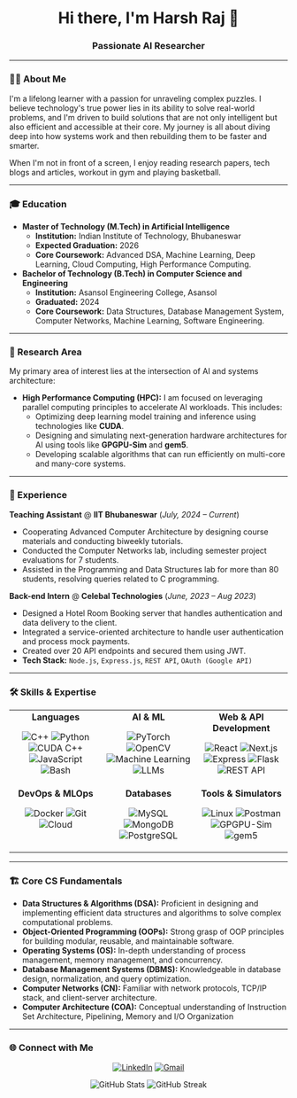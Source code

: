 <h1 align="center">Hi there, I'm Harsh Raj 👋</h1>
<h3 align="center">Passionate AI Researcher</h3>

---

### 👨‍💻 About Me

I'm a lifelong learner with a passion for unraveling complex puzzles. I believe technology's true power lies in its ability to solve real-world problems, and I'm driven to build solutions that are not only intelligent but also efficient and accessible at their core. My journey is all about diving deep into how systems work and then rebuilding them to be faster and smarter.

When I'm not in front of a screen, I enjoy reading research papers, tech blogs and articles, workout in gym and playing basketball.

---

### 🎓 Education

-   **Master of Technology (M.Tech) in Artificial Intelligence**
    -   **Institution:** Indian Institute of Technology, Bhubaneswar
    -   **Expected Graduation:** 2026
    -   **Core Coursework:** Advanced DSA, Machine Learning, Deep Learning, Cloud Computing, High Performance Computing.
-   **Bachelor of Technology (B.Tech) in Computer Science and Engineering**
    -   **Institution:** Asansol Engineering College, Asansol
    -   **Graduated:** 2024
    -   **Core Coursework:** Data Structures, Database Management System, Computer Networks, Machine Learning, Software Engineering.

---

### 🔬 Research Area

My primary area of interest lies at the intersection of AI and systems architecture:

-   **High Performance Computing (HPC):** I am focused on leveraging parallel computing principles to accelerate AI workloads. This includes:
    -   Optimizing deep learning model training and inference using technologies like **CUDA**.
    -   Designing and simulating next-generation hardware architectures for AI using tools like **GPGPU-Sim** and **gem5**.
    -   Developing scalable algorithms that can run efficiently on multi-core and many-core systems.

---

### 💼 Experience

**Teaching Assistant** @ **IIT Bhubaneswar** (*July, 2024 – Current*)
- Cooperating Advanced Computer Architecture by designing course materials and conducting biweekly tutorials.
- Conducted the Computer Networks lab, including semester project evaluations for 7 students.
- Assisted in the Programming and Data Structures lab for more than 80 students, resolving queries related to C
 programming.

**Back-end Intern** @ **Celebal Technologies** (*June, 2023 – Aug 2023*)
- Designed a Hotel Room Booking server that handles authentication and data delivery to the client.
- Integrated a service-oriented architecture to handle user authentication and process mock payments.
- Created over 20 API endpoints and secured them using JWT.
- **Tech Stack:** `Node.js`, `Express.js`, `REST API`, `OAuth (Google API)`

<!-- --->

<!-- ### 🚀 Projects>

<!-- <table width="100%">
  <tr>
    <td width="50%" valign="top">
      <h3 align="center">🏆 Project Title 1</h3>
      <div align="center">
        <a href="[link-to-project-repo-1]" target="_blank">
          <img src="[url-to-project-1-image-or-gif]" alt="Project 1 Demo" width="400">
        </a>
        <p>A concise but impactful description of your project. What problem does it solve? What was your role?</p>
        <p>
          <img src="https://img.shields.io/badge/Python-3776AB?style=for-the-badge&logo=python&logoColor=white"/>
          <img src="https://img.shields.io/badge/PyTorch-EE4C2C?style=for-the-badge&logo=pytorch&logoColor=white"/>
          <img src="https://img.shields.io/badge/Flask-000000?style=for-the-badge&logo=flask&logoColor=white"/>
        </p>
      </div>
    </td>
    <td width="50%" valign="top">
      <h3 align="center">💡 Project Title 2</h3>
      <div align="center">
        <a href="[link-to-project-repo-2]" target="_blank">
          <img src="[url-to-project-2-image-or-gif]" alt="Project 2 Demo" width="400">
        </a>
        <p>A concise but impactful description of your project. What technology did you use? What were the key features?</p>
        <p>
          <img src="https://img.shields.io/badge/React-20232A?style=for-the-badge&logo=react&logoColor=61DAFB"/>
          <img src="https://img.shields.io/badge/Node.js-339933?style=for-the-badge&logo=nodedotjs&logoColor=white"/>
          <img src="https://img.shields.io/badge/Docker-2496ED?style=for-the-badge&logo=docker&logoColor=white"/>
        </p>
      </div>
    </td>
  </tr>
</table>

<p align="center">
  <a href="https://github.com/harshrajhrj?tab=repositories">
    <b>... and many more!</b>
  </a>
</p> -->

---

### 🛠️ Skills & Expertise

<table>
  <tr>
    <td valign="top" width="33%">
      <div align="center">
        <strong>Languages</strong>
        <p>
          <img src="https://img.shields.io/badge/C++-00599C?style=for-the-badge&logo=c%2B%2B&logoColor=white" alt="C++"/>
          <img src="https://img.shields.io/badge/Python-3776AB?style=for-the-badge&logo=python&logoColor=white" alt="Python"/>
          <img src="https://img.shields.io/badge/CUDA-76B900?style=for-the-badge&logo=nvidia&logoColor=white" alt="CUDA C++"/>
          <img src="https://img.shields.io/badge/JavaScript-F7DF1E?style=for-the-badge&logo=javascript&logoColor=black" alt="JavaScript"/>
          <img src="https://img.shields.io/badge/Bash-4EAA25?style=for-the-badge&logo=gnubash&logoColor=white" alt="Bash"/>
        </p>
      </div>
    </td>
    <td valign="top" width="33%">
      <div align="center">
        <strong>AI & ML</strong>
        <p>
          <img src="https://img.shields.io/badge/PyTorch-EE4C2C?style=for-the-badge&logo=pytorch&logoColor=white" alt="PyTorch"/>
          <img src="https://img.shields.io/badge/OpenCV-5C3EE8?style=for-the-badge&logo=opencv&logoColor=white" alt="OpenCV"/>
          <img src="https://img.shields.io/badge/Machine_Learning-FFD700?style=for-the-badge&logo=scikitlearn&logoColor=black" alt="Machine Learning"/>
          <img src="https://img.shields.io/badge/LLMs-0073B2?style=for-the-badge&logo=openai&logoColor=white" alt="LLMs"/>
        </p>
      </div>
    </td>
    <td valign="top" width="33%">
      <div align="center">
        <strong>Web & API Development</strong>
        <p>
          <img src="https://img.shields.io/badge/React-20232A?style=for-the-badge&logo=react&logoColor=61DAFB" alt="React"/>
          <img src="https://img.shields.io/badge/Next.js-000000?style=for-the-badge&logo=nextdotjs&logoColor=white" alt="Next.js"/>
          <img src="https://img.shields.io/badge/Express.js-000000?style=for-the-badge&logo=express&logoColor=white" alt="Express"/>
          <img src="https://img.shields.io/badge/Flask-000000?style=for-the-badge&logo=flask&logoColor=white" alt="Flask"/>
          <img src="https://img.shields.io/badge/REST_API-0277BD?style=for-the-badge" alt="REST API"/>
        </p>
      </div>
    </td>
  </tr>
  <tr>
    <td valign="top" width="33%">
      <div align="center">
        <strong>DevOps & MLOps</strong>
        <p>
          <img src="https://img.shields.io/badge/Docker-2496ED?style=for-the-badge&logo=docker&logoColor=white" alt="Docker"/>
          <img src="https://img.shields.io/badge/Git-F05032?style=for-the-badge&logo=git&logoColor=white" alt="Git"/>
          <img src="https://img.shields.io/badge/Cloud-4285F4?style=for-the-badge&logo=googlecloud&logoColor=white" alt="Cloud"/>
        </p>
      </div>
    </td>
    <td valign="top" width="33%">
      <div align="center">
        <strong>Databases</strong>
        <p>
          <img src="https://img.shields.io/badge/MySQL-4479A1?style=for-the-badge&logo=mysql&logoColor=white" alt="MySQL"/>
          <img src="https://img.shields.io/badge/MongoDB-4EA94B?style=for-the-badge&logo=mongodb&logoColor=white" alt="MongoDB"/>
          <img src="https://img.shields.io/badge/PostgreSQL-4169E1?style=for-the-badge&logo=postgresql&logoColor=white" alt="PostgreSQL"/>
        </p>
      </div>
    </td>
    <td valign="top" width="33%">
      <div align="center">
        <strong>Tools & Simulators</strong>
        <p>
          <img src="https://img.shields.io/badge/Linux-FCC624?style=for-the-badge&logo=linux&logoColor=black" alt="Linux"/>
          <img src="https://img.shields.io/badge/Postman-FF6C37?style=for-the-badge&logo=postman&logoColor=white" alt="Postman"/>
          <img src="https://img.shields.io/badge/GPGPU--Sim-009688?style=for-the-badge" alt="GPGPU-Sim"/>
          <img src="https://img.shields.io/badge/gem5-9C27B0?style=for-the-badge" alt="gem5"/>
        </p>
      </div>
    </td>
  </tr>
</table>

---

### 🏗️ Core CS Fundamentals

-   **Data Structures & Algorithms (DSA):** Proficient in designing and implementing efficient data structures and algorithms to solve complex computational problems.
-   **Object-Oriented Programming (OOPs):** Strong grasp of OOP principles for building modular, reusable, and maintainable software.
-   **Operating Systems (OS):** In-depth understanding of process management, memory management, and concurrency.
-   **Database Management Systems (DBMS):** Knowledgeable in database design, normalization, and query optimization.
-   **Computer Networks (CN):** Familiar with network protocols, TCP/IP stack, and client-server architecture.
-   **Computer Architecture (COA):** Conceptual understanding of Instruction Set Architecture, Pipelining, Memory and I/O Organization

---

### 🌐 Connect with Me

<p align="center">
  <a href="https://www.linkedin.com/in/harshrajhrj/" target="_blank"><img src="https://img.shields.io/badge/LinkedIn-0077B5?style=for-the-badge&logo=linkedin&logoColor=white" alt="LinkedIn"/></a>
  <!-- <a href="[your-portfolio-website]" target="_blank"><img src="https://img.shields.io/badge/Portfolio-255E63?style=for-the-badge&logo=google-chrome&logoColor=white" alt="Portfolio"/></a> -->
  <a href="mailto:harshrajhrj.official@gmail.com"><img src="https://img.shields.io/badge/Gmail-D14836?style=for-the-badge&logo=gmail&logoColor=white" alt="Gmail"/></a>
</p>

<p align="center">
  <img src="https://github-readme-stats.vercel.app/api?username=harshrajhrj&show_icons=true&theme=dracula&hide_border=true&include_all_commits=true" alt="GitHub Stats" />
  <img src="https://github-readme-streak-stats.herokuapp.com/?user=harshrajhrj&theme=dracula&hide_border=true" alt="GitHub Streak"/>
</p>
